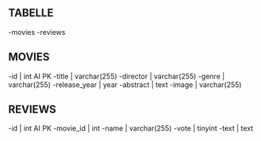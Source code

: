 ## TABELLE
-movies
-reviews

## MOVIES
-id | int AI PK 
-title | varchar(255) 
-director | varchar(255) 
-genre | varchar(255) 
-release_year | year 
-abstract | text 
-image | varchar(255)

## REVIEWS
-id | int AI PK 
-movie_id | int 
-name | varchar(255) 
-vote | tinyint 
-text | text